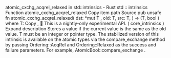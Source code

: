 atomic_cxchg_acqrel_relaxed in std::intrinsics - Rust
std
::
intrinsics
Function
atomic_cxchg_acqrel_relaxed
Copy item path
Source
pub unsafe fn atomic_cxchg_acqrel_relaxed<T>(
    dst:
*mut T
,
    old: T,
    src: T,
) -> (T,
bool
)
where
    T:
Copy
,
🔬
This is a nightly-only experimental API. (
core_intrinsics
)
Expand description
Stores a value if the current value is the same as the
old
value.
T
must be an integer or pointer type.
The stabilized version of this intrinsic is available on the
atomic
types via the
compare_exchange
method by passing
Ordering::AcqRel
and
Ordering::Relaxed
as the success and failure parameters.
For example,
AtomicBool::compare_exchange
.